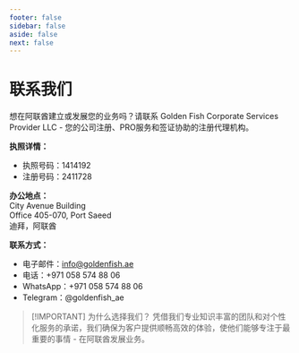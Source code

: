 ```yaml
---
footer: false
sidebar: false
aside: false
next: false
---
```


<!-- <p>
  <img src="/img/Logo.avif" alt="标志" width="100" height="100" style="margin-left: 50%;">
</p> -->

# 联系我们

想在阿联酋建立或发展您的业务吗？请联系 Golden Fish Corporate Services Provider LLC - 您的公司注册、PRO服务和签证协助的注册代理机构。

**执照详情：**

- 执照号码：1414192
- 注册号码：2411728

**办公地点：**  
City Avenue Building  
Office 405-070, Port Saeed  
迪拜，阿联酋

**联系方式：**

- 电子邮件：info@goldenfish.ae
- 电话：+971 058 574 88 06
- WhatsApp：+971 058 574 88 06
- Telegram：@goldenfish_ae

<!-- WhatsApp us at [+971 058 574 88 06](https://wa.me/message/KDLD4FZVW7EUC1)
Telegram us at [@goldenfish_ae](https://t.me/goldenfish_ae) -->

> [!IMPORTANT] 为什么选择我们？
> 凭借我们专业知识丰富的团队和对个性化服务的承诺，我们确保为客户提供顺畅高效的体验，使他们能够专注于最重要的事情 - 在阿联酋发展业务。

<ContactFormModal formName="联系我们" buttonText="给我们发送消息" formStyle="display: block; margin: 2rem auto;"
:services="['📝 公司注册', '🏧 开设银行账户', '🪪 EID和黄金签证', '其他服务']"/>
